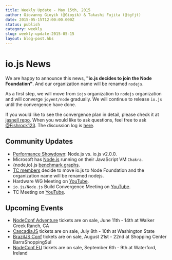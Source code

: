 ```yaml
---
title: Weekly Update - May 15th, 2015
author: Giovanny Gioyik (@Gioyik) & Takashi Fujita (@tgfjt)
date: 2015-05-15T12:00:00.000Z
status: publish
category: weekly
slug: weekly-update-2015-05-15
layout: blog-post.hbs
---
```


# io.js News

We are happy to announce this news, **"io.js decides to join the Node Foundation"**. And our organization name will be renamed `nodejs`.

As a first step, we will move from `iojs` organization to `nodejs` organization and will converge `joyent/node` gradually. We will continue to release `io.js` until the convergence have done.

If you would like to see the convergence plan in detail, please check it at [jasnell repo](https://github.com/jasnell/dev-policy/blob/master/convergence.md). When you would like to ask questions, feel free to ask [@Fishrock123](mailto:fishrock123@rocketmail.com). The discussion log is [here](https://github.com/nodejs/node/issues/1664).

## Community Updates

- [Performance Showdown](https://raygun.io/blog/2015/05/performance-showdown-node-js-vs-io-js-v2-0-0/): Node.js vs. io.js v2.0.0.
- Microsoft has [Node.js](https://github.com/Microsoft/node) running on their JavaScript VM `Chakra`.
- {node,io}.js [benchmark graphs](http://thlorenz.com/benchgraph/).
- [TC members](https://twitter.com/rvagg/status/598605393636429825) decide to move io.js to Node Foundation and the organization name will be renamed nodejs.
- Hardware WG Meeting on [YouTube](https://www.youtube.com/watch?v=EFJVMGRtDWE).
- `io.js/Node.js` Build Convergence Meeting on [YouTube](https://www.youtube.com/watch?v=8dxkM9vHmrY).
- TC Meeting on [YouTube](https://www.youtube.com/watch?v=UbYiFLf7MpU).

## Upcoming Events

- [NodeConf Adventure](http://nodeconf.com/) tickets are on sale, June 11th - 14th at Walker Creek Ranch, CA
- [CascadiaJS](http://2015.cascadiajs.com/) tickets are on sale, July 8th - 10th at Washington State
- [BrazilJS Conf](http://braziljs.com.br/) tickets are on sale, August 21st - 22nd at Shopping Center BarraShoppingSul
- [NodeConf EU](http://nodeconf.eu/) tickets are on sale, September 6th - 9th at Waterford, Ireland
